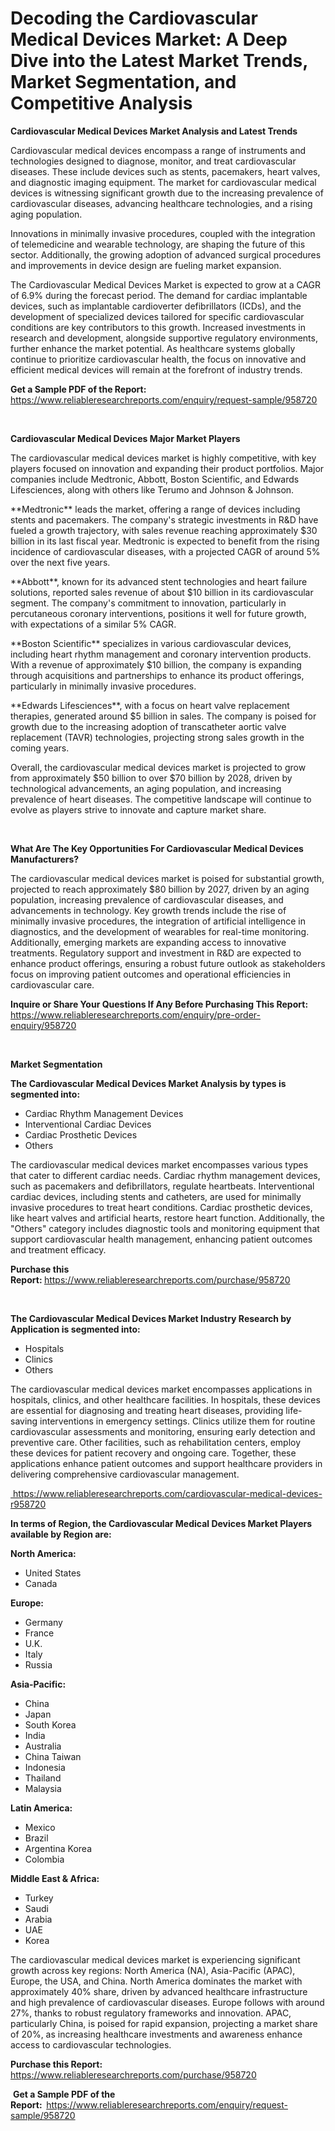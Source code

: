 <p><h1>Decoding the Cardiovascular Medical Devices Market: A Deep Dive into the Latest Market Trends, Market Segmentation, and Competitive Analysis</h1></p><p><strong>Cardiovascular Medical Devices Market Analysis and Latest Trends</strong></p>
<p><p>Cardiovascular medical devices encompass a range of instruments and technologies designed to diagnose, monitor, and treat cardiovascular diseases. These include devices such as stents, pacemakers, heart valves, and diagnostic imaging equipment. The market for cardiovascular medical devices is witnessing significant growth due to the increasing prevalence of cardiovascular diseases, advancing healthcare technologies, and a rising aging population. </p><p>Innovations in minimally invasive procedures, coupled with the integration of telemedicine and wearable technology, are shaping the future of this sector. Additionally, the growing adoption of advanced surgical procedures and improvements in device design are fueling market expansion. </p><p>The Cardiovascular Medical Devices Market is expected to grow at a CAGR of 6.9% during the forecast period. The demand for cardiac implantable devices, such as implantable cardioverter defibrillators (ICDs), and the development of specialized devices tailored for specific cardiovascular conditions are key contributors to this growth. Increased investments in research and development, alongside supportive regulatory environments, further enhance the market potential. As healthcare systems globally continue to prioritize cardiovascular health, the focus on innovative and efficient medical devices will remain at the forefront of industry trends.</p></p>
<p><strong>Get a Sample PDF of the Report:&nbsp;</strong> <a href="https://www.reliableresearchreports.com/enquiry/request-sample/958720?utm_campaign=24&utm_medium=2&utm_source=Github&utm_content=ia&utm_term=13042025&utm_id=cardiovascular-medical-devices">https://www.reliableresearchreports.com/enquiry/request-sample/958720</a></p>
<p>&nbsp;</p>
<p><strong>Cardiovascular Medical Devices Major Market Players</strong></p>
<p><p>The cardiovascular medical devices market is highly competitive, with key players focused on innovation and expanding their product portfolios. Major companies include Medtronic, Abbott, Boston Scientific, and Edwards Lifesciences, along with others like Terumo and Johnson & Johnson.</p><p>**Medtronic** leads the market, offering a range of devices including stents and pacemakers. The company's strategic investments in R&D have fueled a growth trajectory, with sales revenue reaching approximately $30 billion in its last fiscal year. Medtronic is expected to benefit from the rising incidence of cardiovascular diseases, with a projected CAGR of around 5% over the next five years.</p><p>**Abbott**, known for its advanced stent technologies and heart failure solutions, reported sales revenue of about $10 billion in its cardiovascular segment. The company's commitment to innovation, particularly in percutaneous coronary interventions, positions it well for future growth, with expectations of a similar 5% CAGR.</p><p>**Boston Scientific** specializes in various cardiovascular devices, including heart rhythm management and coronary intervention products. With a revenue of approximately $10 billion, the company is expanding through acquisitions and partnerships to enhance its product offerings, particularly in minimally invasive procedures.</p><p>**Edwards Lifesciences**, with a focus on heart valve replacement therapies, generated around $5 billion in sales. The company is poised for growth due to the increasing adoption of transcatheter aortic valve replacement (TAVR) technologies, projecting strong sales growth in the coming years.</p><p>Overall, the cardiovascular medical devices market is projected to grow from approximately $50 billion to over $70 billion by 2028, driven by technological advancements, an aging population, and increasing prevalence of heart diseases. The competitive landscape will continue to evolve as players strive to innovate and capture market share.</p></p>
<p>&nbsp;</p>
<p><strong>What Are The Key Opportunities For Cardiovascular Medical Devices Manufacturers?</strong></p>
<p><p>The cardiovascular medical devices market is poised for substantial growth, projected to reach approximately $80 billion by 2027, driven by an aging population, increasing prevalence of cardiovascular diseases, and advancements in technology. Key growth trends include the rise of minimally invasive procedures, the integration of artificial intelligence in diagnostics, and the development of wearables for real-time monitoring. Additionally, emerging markets are expanding access to innovative treatments. Regulatory support and investment in R&D are expected to enhance product offerings, ensuring a robust future outlook as stakeholders focus on improving patient outcomes and operational efficiencies in cardiovascular care.</p></p>
<p><strong>Inquire or Share Your Questions If Any Before Purchasing This Report:</strong> <a href="https://www.reliableresearchreports.com/enquiry/pre-order-enquiry/958720?utm_campaign=24&utm_medium=2&utm_source=Github&utm_content=ia&utm_term=13042025&utm_id=cardiovascular-medical-devices">https://www.reliableresearchreports.com/enquiry/pre-order-enquiry/958720</a></p>
<p>&nbsp;</p>
<p><strong>Market Segmentation</strong></p>
<p><strong>The Cardiovascular Medical Devices Market Analysis by types is segmented into:</strong></p>
<p><ul><li>Cardiac Rhythm Management Devices</li><li>Interventional Cardiac Devices</li><li>Cardiac Prosthetic Devices</li><li>Others</li></ul></p>
<p><p>The cardiovascular medical devices market encompasses various types that cater to different cardiac needs. Cardiac rhythm management devices, such as pacemakers and defibrillators, regulate heartbeats. Interventional cardiac devices, including stents and catheters, are used for minimally invasive procedures to treat heart conditions. Cardiac prosthetic devices, like heart valves and artificial hearts, restore heart function. Additionally, the "Others" category includes diagnostic tools and monitoring equipment that support cardiovascular health management, enhancing patient outcomes and treatment efficacy.</p></p>
<p><strong>Purchase this Report:&nbsp;</strong><a href="https://www.reliableresearchreports.com/purchase/958720?utm_campaign=24&utm_medium=2&utm_source=Github&utm_content=ia&utm_term=13042025&utm_id=cardiovascular-medical-devices">https://www.reliableresearchreports.com/purchase/958720</a></p>
<p>&nbsp;</p>
<p><strong>The Cardiovascular Medical Devices Market Industry Research by Application is segmented into:</strong></p>
<p><ul><li>Hospitals</li><li>Clinics</li><li>Others</li></ul></p>
<p><p>The cardiovascular medical devices market encompasses applications in hospitals, clinics, and other healthcare facilities. In hospitals, these devices are essential for diagnosing and treating heart diseases, providing life-saving interventions in emergency settings. Clinics utilize them for routine cardiovascular assessments and monitoring, ensuring early detection and preventive care. Other facilities, such as rehabilitation centers, employ these devices for patient recovery and ongoing care. Together, these applications enhance patient outcomes and support healthcare providers in delivering comprehensive cardiovascular management.</p></p>
<p><a href="https://www.reliableresearchreports.com/cardiovascular-medical-devices-r958720?utm_campaign=24&utm_medium=2&utm_source=Github&utm_content=ia&utm_term=13042025&utm_id=cardiovascular-medical-devices">&nbsp;https://www.reliableresearchreports.com/cardiovascular-medical-devices-r958720</a></p>
<p><strong>In terms of Region, the Cardiovascular Medical Devices Market Players available by Region are:</strong></p>
<p>
    <p> <strong> North America: </strong>
        <ul>
            <li>United States</li>
            <li>Canada</li>
        </ul>
        </p> 
    <p> <strong> Europe: </strong>
        <ul>
            <li>Germany</li>
            <li>France</li>
            <li>U.K.</li>
            <li>Italy</li>
            <li>Russia</li>
        </ul>
        </p> 
    <p> <strong> Asia-Pacific: </strong>
        <ul>
            <li>China</li>
            <li>Japan</li>
            <li>South Korea</li>
            <li>India</li>
            <li>Australia</li>
            <li>China Taiwan</li>
            <li>Indonesia</li>
            <li>Thailand</li>
            <li>Malaysia</li>
        </ul>
        </p> 
    <p> <strong> Latin America: </strong>
        <ul>
            <li>Mexico</li>
            <li>Brazil</li>
            <li>Argentina Korea</li>
            <li>Colombia</li>
        </ul>
        </p> 
    <p> <strong> Middle East & Africa: </strong>
        <ul>
            <li>Turkey</li>
            <li>Saudi</li>
            <li>Arabia</li>
            <li>UAE</li>
            <li>Korea</li>
        </ul>
    </p>
    </p>
<p><p>The cardiovascular medical devices market is experiencing significant growth across key regions: North America (NA), Asia-Pacific (APAC), Europe, the USA, and China. North America dominates the market with approximately 40% share, driven by advanced healthcare infrastructure and high prevalence of cardiovascular diseases. Europe follows with around 27%, thanks to robust regulatory frameworks and innovation. APAC, particularly China, is poised for rapid expansion, projecting a market share of 20%, as increasing healthcare investments and awareness enhance access to cardiovascular technologies.</p></p>
<p><strong>Purchase this Report: </strong><a href="https://www.reliableresearchreports.com/purchase/958720?utm_campaign=24&utm_medium=2&utm_source=Github&utm_content=ia&utm_term=13042025&utm_id=cardiovascular-medical-devices">https://www.reliableresearchreports.com/purchase/958720</a></p>
<p>&nbsp;<strong>Get a Sample PDF of the Report:&nbsp;&nbsp;</strong><a href="https://www.reliableresearchreports.com/enquiry/request-sample/958720?utm_campaign=24&utm_medium=2&utm_source=Github&utm_content=ia&utm_term=13042025&utm_id=cardiovascular-medical-devices">https://www.reliableresearchreports.com/enquiry/request-sample/958720</a></p>
<p><strong></strong></p>
<p><p></p><p></p><p></p></p>